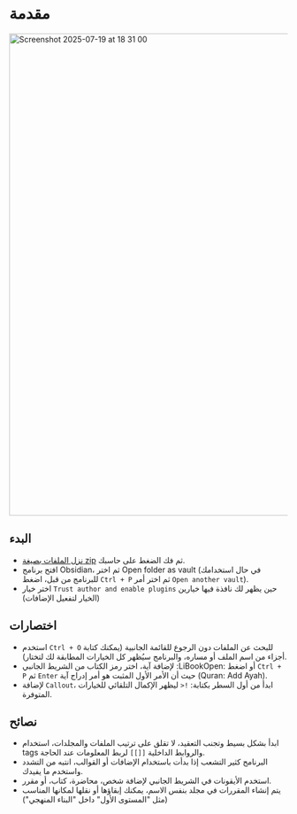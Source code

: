 # مقدمة
<img width="1239" height="871" alt="Screenshot 2025-07-19 at 18 31 00" src="https://github.com/user-attachments/assets/e9ebfd72-0982-4544-a86c-ea6cdd44258d" />

## البدء

- [نزل الملفات بصيغة zip](https://github.com/AmmarCodes/obsidian-for-learners/archive/refs/heads/main.zip) ثم فك الضغط على حاسبك.
- افتح برنامج Obsidian، ثم اختر Open folder as vault (في حال استخدامك للبرنامج من قبل، اضغط `Ctrl + P` ثم اختر أمر `Open another vault`).
- اختر خيار `Trust author and enable plugins` حين يظهر لك نافذة فيها خيارين (الخيار لتفعيل الإضافات)

## اختصارات

- استخدم `Ctrl + O` للبحث عن الملفات دون الرجوع للقائمة الجانبية (يمكنك كتابة أجزاء من اسم الملف أو مساره، والبرنامج سيُظهر كل الخيارات المطابقة لك لتختار).
- لإضافة آية، اختر رمز الكتاب من الشريط الجانبي :LiBookOpen: أو اضغط `Ctrl + P` ثم `Enter` حيث أن الأمر الأول المثبت هو أمر إدراج آية (Quran: Add Ayah).
- لإضافة `Callout`، ابدأ من أول السطر بكتابة: <span dir="ltr"><code>&gt;!</code></span> ليظهر الإكمال التلقائي للخيارات المتوفرة.

## نصائح

- ابدأ بشكل بسيط وتجنب التعقيد، لا تقلق على ترتيب الملفات والمجلدات، استخدام tags والروابط الداخلية `[[]]` لربط المعلومات عند الحاجة.
- البرنامج كثير التشعب إذا بدأت باستخدام الإضافات أو القوالب، انتبه من التشدد واستخدم ما يفيدك.
- استخدم الأيقونات في الشريط الجانبي لإضافة شخص، محاضرة، كتاب، أو مقرر.
- يتم إنشاء المقررات في مجلد بنفس الاسم، يمكنك إبقاؤها أو نقلها لمكانها المناسب (مثل "المستوى الأول" داخل "البناء المنهجي")
